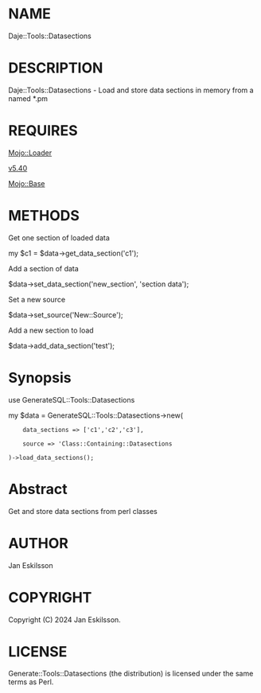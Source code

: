 # NAME

Daje::Tools::Datasections

# DESCRIPTION

Daje::Tools::Datasections - Load and store data sections in memory from a named \*.pm

# REQUIRES

[Mojo::Loader](https://metacpan.org/pod/Mojo%3A%3ALoader) 

[v5.40](https://metacpan.org/pod/v5.40) 

[Mojo::Base](https://metacpan.org/pod/Mojo%3A%3ABase) 

# METHODS

Get one section of loaded data

my $c1 = $data->get\_data\_section('c1');

Add a section of data

$data->set\_data\_section('new\_section', 'section data');

Set a new source

$data->set\_source('New::Source');

Add a new section to load

$data->add\_data\_section('test');

# Synopsis

use GenerateSQL::Tools::Datasections

my $data = GenerateSQL::Tools::Datasections->new(

        data_sections => ['c1','c2','c3'],

        source => 'Class::Containing::Datasections

    )->load_data_sections();

# Abstract

Get and store data sections from perl classes

# AUTHOR

Jan Eskilsson

# COPYRIGHT

Copyright (C) 2024 Jan Eskilsson.

# LICENSE

Generate::Tools::Datasections  (the distribution) is licensed under the same terms as Perl.
